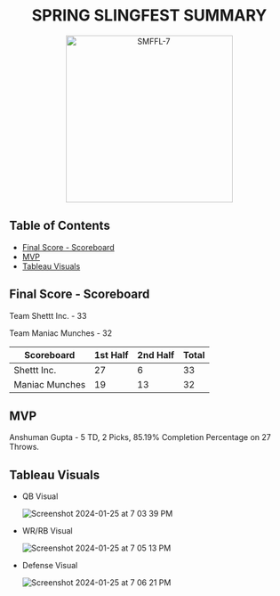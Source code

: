 <h1 align="center">SPRING SLINGFEST SUMMARY</h1>

<p align="center">
  <img src="https://github.com/jgeorg24/SMFFL_Stats/assets/135657590/f98765f2-907a-4a99-a3d3-cbf92329ba27" alt="SMFFL-7" width="300"/>
</p>

## Table of Contents
- [Final Score - Scoreboard](#final-score---scoreboard)
- [MVP](#mvp)
- [Tableau Visuals](#tableau-visuals)

## Final Score - Scoreboard

Team Shettt Inc. - 33

Team Maniac Munches - 32

| Scoreboard       | 1st Half | 2nd Half | Total |
|------------------|----------|----------|-------|
| Shettt Inc.      | 27       | 6        | 33    |
| Maniac Munches  | 19       | 13       | 32    |

## MVP

Anshuman Gupta - 5 TD, 2 Picks, 85.19% Completion Percentage on 27 Throws. 

## Tableau Visuals
- QB Visual

  ![Screenshot 2024-01-25 at 7 03 39 PM](https://github.com/jgeorg24/SMFFL_STATISTICS/assets/135657590/ec2b3839-d0d0-4e47-914f-452444b1cd08)
  
- WR/RB Visual

  ![Screenshot 2024-01-25 at 7 05 13 PM](https://github.com/jgeorg24/SMFFL_STATISTICS/assets/135657590/785a769c-26b3-4542-9163-b0aa4a534375)

- Defense Visual

  ![Screenshot 2024-01-25 at 7 06 21 PM](https://github.com/jgeorg24/SMFFL_STATISTICS/assets/135657590/6bb7ce6b-4b10-4e55-bb69-b34ea5bffe40)
